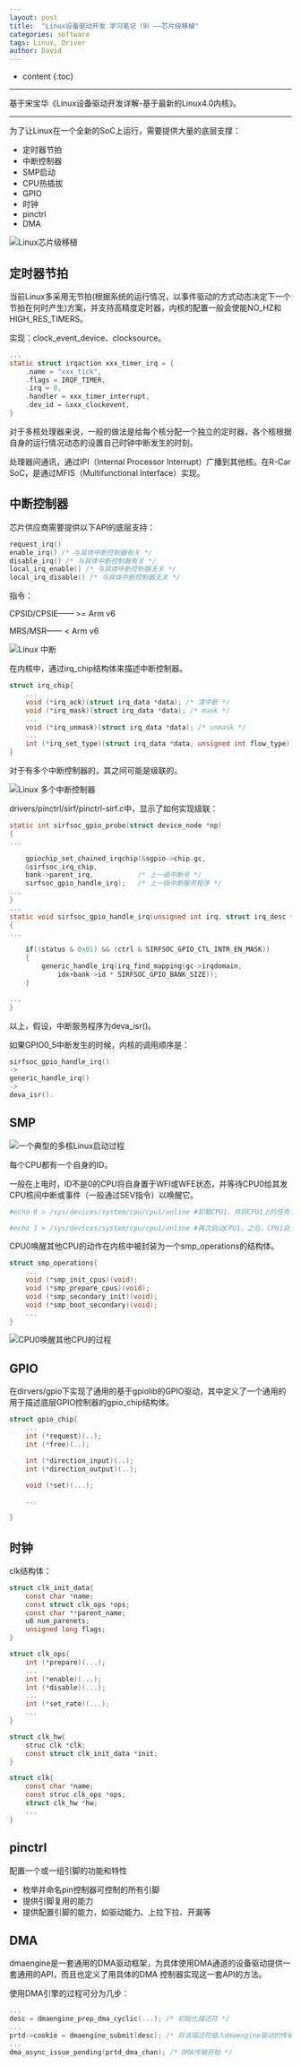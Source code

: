 ```yaml
---
layout: post
title:  "Linux设备驱动开发 学习笔记（9）——芯片级移植"
categories: software
tags: Linux, Driver
author: David
---
```


* content
{:toc}

---
基于宋宝华《Linux设备驱动开发详解-基于最新的Linux4.0内核》。

---
为了让Linux在一个全新的SoC上运行，需要提供大量的底层支撑：

* 定时器节拍
* 中断控制器
* SMP启动
* CPU热插拔
* GPIO
* 时钟
* pinctrl
* DMA

![Linux芯片级移植](https://github.com/titron/titron.github.io/raw/master/img/2020-03-16-linux_ddd_port_all.png)

## 定时器节拍
当前Linux多采用无节拍(根据系统的运行情况，以事件驱动的方式动态决定下一个节拍在何时产生)方案，并支持高精度定时器，内核的配置一般会使能NO\_HZ和HIGH\_RES\_TIMERS。

实现：clock\_event\_device、clocksource。
```c
...
static struct irqaction xxx_timer_irq = {
	.name = "xxx_tick",
	.flags = IRQF_TIMER,
	.irq = 0,
	.handler = xxx_timer_interrupt,
	.dev_id = &xxx_clockevent,
}
```

对于多核处理器来说，一般的做法是给每个核分配一个独立的定时器，各个核根据自身的运行情况动态的设置自己时钟中断发生的时刻。

处理器间通讯，通过IPI（Internal Processor Interrupt）广播到其他核。在R-Car SoC，是通过MFIS（Multifunctional Interface）实现。

## 中断控制器
芯片供应商需要提供以下API的底层支持：

```c
request_irq()
enable_irq() /* 与具体中断控制器有关 */
disable_irq() /* 与具体中断控制器有关 */
local_irq_enable() /* 与具体中断控制器无关 */
local_irq_disable() /* 与具体中断控制器无关 */
```

指令：

CPSID/CPSIE—— >= Arm v6

MRS/MSR—— < Arm v6

![Linux 中断](https://github.com/titron/titron.github.io/raw/master/img/2020-03-16-linux_ddd_port_int.png)

在内核中，通过irq_chip结构体来描述中断控制器。

```c
struct irq_chip{
	...
	void (*irq_ack)(struct irq_data *data); /* 清中断 */
	void (*irq_mask)(struct irq_data *data); /* mask */
	...
	void (*irq_unmask)(struct irq_data *data); /* unmask */
	...
	int (*irq_set_type)(struct irq_data *data, unsigned int flow_type);	 /* 设置触发方式 */
}
```

对于有多个中断控制器的，其之间可能是级联的。

![Linux 多个中断控制器](https://github.com/titron/titron.github.io/raw/master/img/2020-03-16-linux_ddd_port_multiInt.png)

drivers/pinctrl/sirf/pinctrl-sirf.c中，显示了如何实现级联：

```c
static int sirfsoc_gpio_probe(struct device_node *np)
{
...

	gpiochip_set_chained_irqchip(&sgpio->chip.gc,
	&sirfsoc_irq_chip,
	bank->parent_irq,           /* 上一级中断号 */
	sirfsoc_gpio_handle_irq);   /* 上一级中断服务程序 */
...
}
...
static void sirfsoc_gpio_handle_irq(unsigned int irq, struct irq_desc *desc)
{
...

	if((status & 0x01) && (ctrl & SIRFSOC_GPIO_CTL_INTR_EN_MASK))
	{
		generic_handle_irq(irq_find_mapping(gc->irqdomain,
			idx+bank->id * SIRFSOC_GPIO_BANK_SIZE));
	}

...
}

```

以上，假设，中断服务程序为deva\_isr()。

如果GPIO0_5中断发生的时候，内核的调用顺序是：

```c
sirfsoc_gpio_handle_irq()
->
generic_handle_irq()
->
deva_isr().
```

## SMP

![一个典型的多核Linux启动过程](https://github.com/titron/titron.github.io/raw/master/img/2020-03-16-linux_ddd_port_multProcessBoot.png)

每个CPU都有一个自身的ID。

一般在上电时，ID不是0的CPU将自身置于WFI或WFE状态，并等待CPU0给其发CPU核间中断或事件（一般通过SEV指令）以唤醒它。

```bash
#echo 0 > /sys/devices/system/cpu/cpu1/online #卸载CPU1，并将CPU1上的任务全部迁移到其他CPU中

#echo 1 > /sys/devices/system/cpu/cpu1/online #再次启动CPU1。之后，CPU1会主动参与系统中各个CPU之间要运行任务的负载均衡工作

```
CPU0唤醒其他CPU的动作在内核中被封装为一个smp_operations的结构体。

```c
struct smp_operations{
	...
	void (*smp_init_cpus)(void);
	void (*smp_prepare_cpus)(void);
	void (*smp_secondary_init)(void);
	void (*smp_boot_secondary)(void);
	...
}
```
![CPU0唤醒其他CPU的过程](https://github.com/titron/titron.github.io/raw/master/img/2020-03-16-linux_ddd_port_cpu0wup.png)

## GPIO

在dirvers/gpio下实现了通用的基于gpiolib的GPIO驱动，其中定义了一个通用的用于描述底层GPIO控制器的gpio_chip结构体。

```c
struct gpio_chip{
	...
	int (*request)(..);
	int (*free)(..);

	int (*direction_input)(..);
	int (*direction_output)(..);

	void (*set)(...);

	...

}
```


## 时钟
clk结构体：

```c
struct clk_init_data{
	const char *name;
	const struct clk_ops *ops;
	const char **parent_name;
	u8 num_parenets;
	unsigned long flags;
}

struct clk_ops{
	int (*prepare)(...);
	...
	int (*enable)(...);
	int (*disable)(...);
	...
	int (*set_rate)(...);
	...
}

struct clk_hw{
	struc clk *clk;
	const struct clk_init_data *init;
}

struct clk{
	const char *name;
	const struc clk_ops *ops;
	struct clk_hw *hw;
	...
}

```

## pinctrl
配置一个或一组引脚的功能和特性

* 枚举并命名pin控制器可控制的所有引脚
* 提供引脚复用的能力
* 提供配置引脚的能力，如驱动能力、上拉下拉、开漏等

## DMA

dmaengine是一套通用的DMA驱动框架，为具体使用DMA通道的设备驱动提供一套通用的API，而且也定义了用具体的DMA	控制器实现这一套API的方法。

使用DMA引擎的过程可分为几步：
```c
...
desc = dmaengine_prep_dma_cyclic(...); /* 初始化描述符 */
...
prtd->cookie = dmaengine_submit(desc); /* 将该描述符插入dmaengine驱动的传输队列 */
...
dma_async_issue_pending(prtd_dma_chan); /* DMA传输开始 */
```


